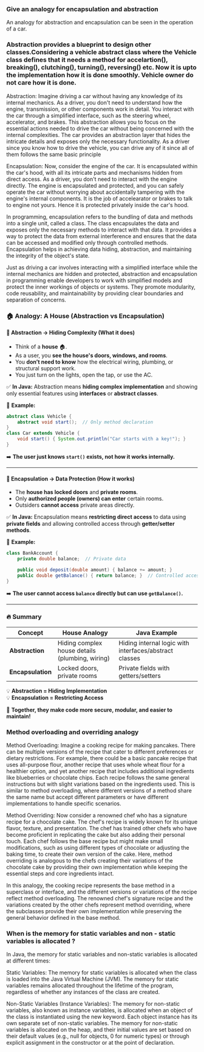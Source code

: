 ### Give an analogy for encapsulation and abstraction

An analogy for abstraction and encapsulation can be seen in the operation of a car.

### Abstraction provides a blueprint to design other classes.Considering a vehicle abstract class where the Vehicle class defines that it needs a method for accelartion(), breaking(), clutching(), turning(), reversing() etc. Now it is upto the implementation how it is done smoothly. Vehicle owner do not care how it is done.

Abstraction: Imagine driving a car without having any knowledge of its internal mechanics. As a driver, you don't need to understand how the engine, transmission, or other components work in detail. You interact with the car through a simplified interface, such as the steering wheel, accelerator, and brakes. This abstraction allows you to focus on the essential actions needed to drive the car without being concerned with the internal complexities. The car provides an abstraction layer that hides the intricate details and exposes only the necessary functionality.
As a driver since you know how to drive the vehicle, you can drive any of it since all of them follows the same basic principle

Encapsulation: Now, consider the engine of the car. It is encapsulated within the car's hood, with all its intricate parts and mechanisms hidden from direct access. As a driver, you don't need to interact with the engine directly. The engine is encapsulated and protected, and you can safely operate the car without worrying about accidentally tampering with the engine's internal components. It is the job of accelearator or brakes to talk to engine not yours. Hence it is protected privately inside the car's hood.

In programming, encapsulation refers to the bundling of data and methods into a single unit, called a class. The class encapsulates the data and exposes only the necessary methods to interact with that data. It provides a way to protect the data from external interference and ensures that the data can be accessed and modified only through controlled methods. Encapsulation helps in achieving data hiding, abstraction, and maintaining the integrity of the object's state.

Just as driving a car involves interacting with a simplified interface while the internal mechanics are hidden and protected, abstraction and encapsulation in programming enable developers to work with simplified models and protect the inner workings of objects or systems. They promote modularity, code reusability, and maintainability by providing clear boundaries and separation of concerns.

### 🏠 **Analogy: A House (Abstraction vs Encapsulation)**

#### **🔹 Abstraction → Hiding Complexity (What it does)**

- Think of a **house** 🏠.
- As a user, you **see the house's doors, windows, and rooms**.
- You **don’t need to know** how the electrical wiring, plumbing, or structural support work.
- You just turn on the lights, open the tap, or use the AC.

✅ **In Java:** Abstraction means **hiding complex implementation** and showing only essential features using **interfaces** or **abstract classes**.

📌 **Example:**

```java
abstract class Vehicle {
    abstract void start();  // Only method declaration
}
class Car extends Vehicle {
    void start() { System.out.println("Car starts with a key!"); }
}
```

➡️ **The user just knows `start()` exists, not how it works internally.**

---

#### **🔹 Encapsulation → Data Protection (How it works)**

- The **house has locked doors** and **private rooms**.
- Only **authorized people (owners) can enter** certain rooms.
- Outsiders **cannot access** private areas directly.

✅ **In Java:** Encapsulation means **restricting direct access** to data using **private fields** and allowing controlled access through **getter/setter methods**.

📌 **Example:**

```java
class BankAccount {
    private double balance;  // Private data

    public void deposit(double amount) { balance += amount; }
    public double getBalance() { return balance; }  // Controlled access
}
```

➡️ **The user cannot access `balance` directly but can use `getBalance()`.**

---

### 🔥 **Summary**

| Concept           | House Analogy                                   | Java Example                                           |
| ----------------- | ----------------------------------------------- | ------------------------------------------------------ |
| **Abstraction**   | Hiding complex house details (plumbing, wiring) | Hiding internal logic with interfaces/abstract classes |
| **Encapsulation** | Locked doors, private rooms                     | Private fields with getters/setters                    |

💡 **Abstraction = Hiding Implementation**  
💡 **Encapsulation = Restricting Access**

🚀 **Together, they make code more secure, modular, and easier to maintain!**

### Method overloading and overriding analogy

Method Overloading:
Imagine a cooking recipe for making pancakes. There can be multiple versions of the recipe that cater to different preferences or dietary restrictions. For example, there could be a basic pancake recipe that uses all-purpose flour, another recipe that uses whole wheat flour for a healthier option, and yet another recipe that includes additional ingredients like blueberries or chocolate chips. Each recipe follows the same general instructions but with slight variations based on the ingredients used. This is similar to method overloading, where different versions of a method share the same name but accept different parameters or have different implementations to handle specific scenarios.

Method Overriding:
Now consider a renowned chef who has a signature recipe for a chocolate cake. The chef's recipe is widely known for its unique flavor, texture, and presentation. The chef has trained other chefs who have become proficient in replicating the cake but also adding their personal touch. Each chef follows the base recipe but might make small modifications, such as using different types of chocolate or adjusting the baking time, to create their own version of the cake. Here, method overriding is analogous to the chefs creating their variations of the chocolate cake by providing their own implementation while keeping the essential steps and core ingredients intact.

In this analogy, the cooking recipe represents the base method in a superclass or interface, and the different versions or variations of the recipe reflect method overloading. The renowned chef's signature recipe and the variations created by the other chefs represent method overriding, where the subclasses provide their own implementation while preserving the general behavior defined in the base method.

### When is the memory for static variables and non - static variables is allocated ?

In Java, the memory for static variables and non-static variables is allocated at different times:

Static Variables: The memory for static variables is allocated when the class is loaded into the Java Virtual Machine (JVM). The memory for static variables remains allocated throughout the lifetime of the program, regardless of whether any instances of the class are created.

Non-Static Variables (Instance Variables): The memory for non-static variables, also known as instance variables, is allocated when an object of the class is instantiated using the new keyword. Each object instance has its own separate set of non-static variables. The memory for non-static variables is allocated on the heap, and their initial values are set based on their default values (e.g., null for objects, 0 for numeric types) or through explicit assignment in the constructor or at the point of declaration.
